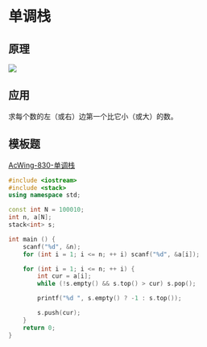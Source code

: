 # 单调栈

## 原理

![](/algorithm-blog/img/0007.bmp)

## 应用

求每个数的左（或右）边第一个比它小（或大）的数。

## 模板题

[AcWing-830-单调栈](https://www.acwing.com/solution/AcWing/content/3481/)

```cpp
#include <iostream>
#include <stack>
using namespace std;

const int N = 100010;
int n, a[N];
stack<int> s;

int main () {
    scanf("%d", &n);
    for (int i = 1; i <= n; ++ i) scanf("%d", &a[i]);

    for (int i = 1; i <= n; ++ i) {
        int cur = a[i];
        while (!s.empty() && s.top() > cur) s.pop();

        printf("%d ", s.empty() ? -1 : s.top());

        s.push(cur);
    }
    return 0;
}
```